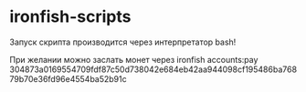 # ironfish-scripts

Запуск скрипта производится через интерпретатор bash!

При желании можно заслать монет через ironfish accounts:pay
304873a0169554709fdf87c50d738042e684eb42aa944098cf195486ba76879b70e36fd96e4554ba52b91c
